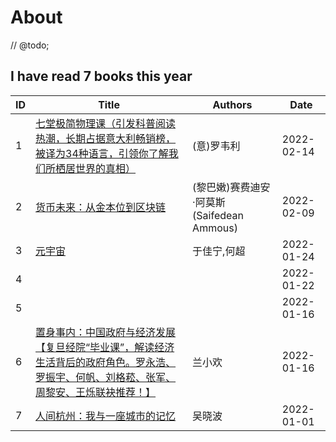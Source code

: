 # About

// @todo;

<!--START_SECTION:my_kindle-->
## I have read 7 books this year

| ID | Title | Authors | Date | 
 | ---- | ---- | ---- | ---- |
| 1 | [七堂极简物理课（引发科普阅读热潮，长期占据意大利畅销榜，被译为34种语言，引领你了解我们所栖居世界的真相）](https://www.amazon.cn/dp/B01KFDHJX2) | (意)罗韦利 | 2022-02-14 |
| 2 | [货币未来：从金本位到区块链](https://www.amazon.cn/dp/B08DTYBJTG) | (黎巴嫩)赛费迪安·阿莫斯(Saifedean Ammous) | 2022-02-09 |
| 3 | [元宇宙](https://www.amazon.cn/dp/B09M7YK6KX) | 于佳宁,何超 | 2022-01-24 |
| 4 |  |  | 2022-01-22 |
| 5 |  |  | 2022-01-16 |
| 6 | [置身事内：中国政府与经济发展【复旦经院“毕业课”，解读经济生活背后的政府角色。罗永浩、罗振宇、何帆、刘格菘、张军、周黎安、王烁联袂推荐！】](https://www.amazon.cn/dp/B099Z8WNY8) | 兰小欢 | 2022-01-16 |
| 7 | [人间杭州：我与一座城市的记忆](https://www.amazon.cn/dp/B09MQNWFSF) | 吴晓波 | 2022-01-01 |

<!--END_SECTION:my_kindle-->
